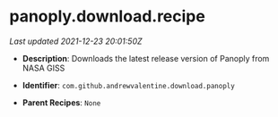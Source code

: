 # panoply.download.recipe

_Last updated 2021-12-23 20:01:50Z_

- **Description**: Downloads the latest release version of Panoply from NASA GISS

- **Identifier**: `com.github.andrewvalentine.download.panoply`

- **Parent Recipes**: `None`
